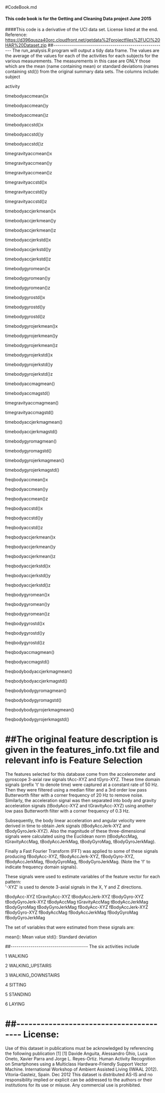 #CodeBook.md
#### This code book is for the Getting and Cleaning Data project June 2015
####This code is a derivative of the UCI data set. License listed at the end. Reference:
https://d396qusza40orc.cloudfront.net/getdata%2Fprojectfiles%2FUCI%20HAR%20Dataset.zip
##---------------------------------------------------------
The run_analysis.R program will output a tidy data frame.  The values are the average of the
values for each of the activities for each subjects for the various measurements.  The
measurements in this case are ONLY those which are the mean (name containing mean)
 or standard deviations (names containing std()) from the original summary data sets.
The columns include:
subject

activity

timebodyaccmean()x

timebodyaccmean()y

timebodyaccmean()z

timebodyaccstd()x

timebodyaccstd()y

timebodyaccstd()z

timegravityaccmean()x

timegravityaccmean()y

timegravityaccmean()z

timegravityaccstd()x

timegravityaccstd()y

timegravityaccstd()z

timebodyaccjerkmean()x

timebodyaccjerkmean()y

timebodyaccjerkmean()z

timebodyaccjerkstd()x

timebodyaccjerkstd()y

timebodyaccjerkstd()z

timebodygyromean()x

timebodygyromean()y

timebodygyromean()z

timebodygyrostd()x

timebodygyrostd()y

timebodygyrostd()z

timebodygyrojerkmean()x

timebodygyrojerkmean()y

timebodygyrojerkmean()z

timebodygyrojerkstd()x

timebodygyrojerkstd()y

timebodygyrojerkstd()z

timebodyaccmagmean()

timebodyaccmagstd()

timegravityaccmagmean()

timegravityaccmagstd()

timebodyaccjerkmagmean()

timebodyaccjerkmagstd()

timebodygyromagmean()

timebodygyromagstd()

timebodygyrojerkmagmean()

timebodygyrojerkmagstd()

freqbodyaccmean()x

freqbodyaccmean()y

freqbodyaccmean()z

freqbodyaccstd()x

freqbodyaccstd()y

freqbodyaccstd()z

freqbodyaccjerkmean()x

freqbodyaccjerkmean()y

freqbodyaccjerkmean()z

freqbodyaccjerkstd()x

freqbodyaccjerkstd()y

freqbodyaccjerkstd()z

freqbodygyromean()x

freqbodygyromean()y

freqbodygyromean()z

freqbodygyrostd()x

freqbodygyrostd()y

freqbodygyrostd()z

freqbodyaccmagmean()

freqbodyaccmagstd()

freqbodybodyaccjerkmagmean()

freqbodybodyaccjerkmagstd()

freqbodybodygyromagmean()

freqbodybodygyromagstd()

freqbodybodygyrojerkmagmean()

freqbodybodygyrojerkmagstd()


##The original feature description is given in the features_info.txt file and relevant info is 
Feature Selection 
=================

The features selected for this database come from the accelerometer and gyroscope 3-axial raw signals tAcc-XYZ and tGyro-XYZ. These time domain signals (prefix 't' to denote time) were captured at a constant rate of 50 Hz. Then they were filtered using a median filter and a 3rd order low pass Butterworth filter with a corner frequency of 20 Hz to remove noise. Similarly, the acceleration signal was then separated into body and gravity acceleration signals (tBodyAcc-XYZ and tGravityAcc-XYZ) using another low pass Butterworth filter with a corner frequency of 0.3 Hz. 

Subsequently, the body linear acceleration and angular velocity were derived in time to obtain Jerk signals (tBodyAccJerk-XYZ and tBodyGyroJerk-XYZ). Also the magnitude of these three-dimensional signals were calculated using the Euclidean norm (tBodyAccMag, tGravityAccMag, tBodyAccJerkMag, tBodyGyroMag, tBodyGyroJerkMag). 

Finally a Fast Fourier Transform (FFT) was applied to some of these signals producing fBodyAcc-XYZ, fBodyAccJerk-XYZ, fBodyGyro-XYZ, fBodyAccJerkMag, fBodyGyroMag, fBodyGyroJerkMag. (Note the 'f' to indicate frequency domain signals). 

These signals were used to estimate variables of the feature vector for each pattern:  
'-XYZ' is used to denote 3-axial signals in the X, Y and Z directions.

tBodyAcc-XYZ
tGravityAcc-XYZ
tBodyAccJerk-XYZ
tBodyGyro-XYZ
tBodyGyroJerk-XYZ
tBodyAccMag
tGravityAccMag
tBodyAccJerkMag
tBodyGyroMag
tBodyGyroJerkMag
fBodyAcc-XYZ
fBodyAccJerk-XYZ
fBodyGyro-XYZ
fBodyAccMag
fBodyAccJerkMag
fBodyGyroMag
fBodyGyroJerkMag

The set of variables that were estimated from these signals are: 

mean(): Mean value
std(): Standard deviation

##---------------------------------------
The six activities include

1 WALKING

2 WALKING_UPSTAIRS

3 WALKING_DOWNSTAIRS

4 SITTING

5 STANDING

6 LAYING

##---------------------------------------
License:
========
Use of this dataset in publications must be acknowledged by referencing the following publication [1] 
[1] Davide Anguita, Alessandro Ghio, Luca Oneto, Xavier Parra and Jorge L. Reyes-Ortiz. Human Activity Recognition on Smartphones using a Multiclass Hardware-Friendly Support Vector Machine. International Workshop of Ambient Assisted Living (IWAAL 2012). Vitoria-Gasteiz, Spain. Dec 2012
This dataset is distributed AS-IS and no responsibility implied or explicit can be addressed to the authors or their institutions for its use or misuse. Any commercial use is prohibited.

